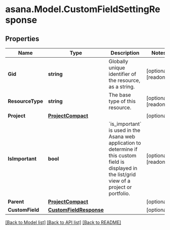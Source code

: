 
# asana.Model.CustomFieldSettingResponse

## Properties

Name | Type | Description | Notes
------------ | ------------- | ------------- | -------------
**Gid** | **string** | Globally unique identifier of the resource, as a string. | [optional] [readonly] 
**ResourceType** | **string** | The base type of this resource. | [optional] [readonly] 
**Project** | [**ProjectCompact**](ProjectCompact.md) |  | [optional] 
**IsImportant** | **bool** | &#x60;is_important&#x60; is used in the Asana web application to determine if this custom field is displayed in the list/grid view of a project or portfolio. | [optional] [readonly] 
**Parent** | [**ProjectCompact**](ProjectCompact.md) |  | [optional] 
**CustomField** | [**CustomFieldResponse**](CustomFieldResponse.md) |  | [optional] 

[[Back to Model list]](../README.md#documentation-for-models)
[[Back to API list]](../README.md#documentation-for-api-endpoints)
[[Back to README]](../README.md)

